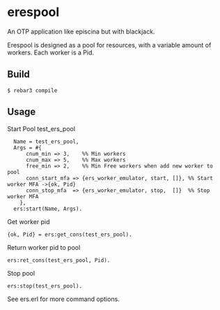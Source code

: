 erespool
=====

An OTP application like episcina but with blackjack.

Erespool is designed as a pool for resources, with a variable amount of workers.
Each worker is a Pid.


Build
-----

    $ rebar3 compile


Usage
-----

Start Pool test_ers_pool
```
  Name = test_ers_pool,
  Args = #{
      cnum_min => 3,    %% Min workers
      cnum_max => 5,    %% Max workers
      free_min => 2,    %% Min Free workers when add new worker to pool
      conn_start_mfa => {ers_worker_emulator, start, []}, %% Start worker MFA ->{ok, Pid}
      conn_stop_mfa  => {ers_worker_emulator, stop,  []}  %% Stop worker MFA
    },
  ers:start(Name, Args).
```

Get worker pid
```
{ok, Pid} = ers:get_cons(test_ers_pool).
```

Return worker pid to pool
```
ers:ret_cons(test_ers_pool, Pid).
```

Stop pool
```
ers:stop(test_ers_pool).
```

See ers.erl for more command options.
